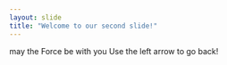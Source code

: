 ```yaml
---
layout: slide
title: "Welcome to our second slide!"
---
```

may the Force be with you
Use the left arrow to go back!

